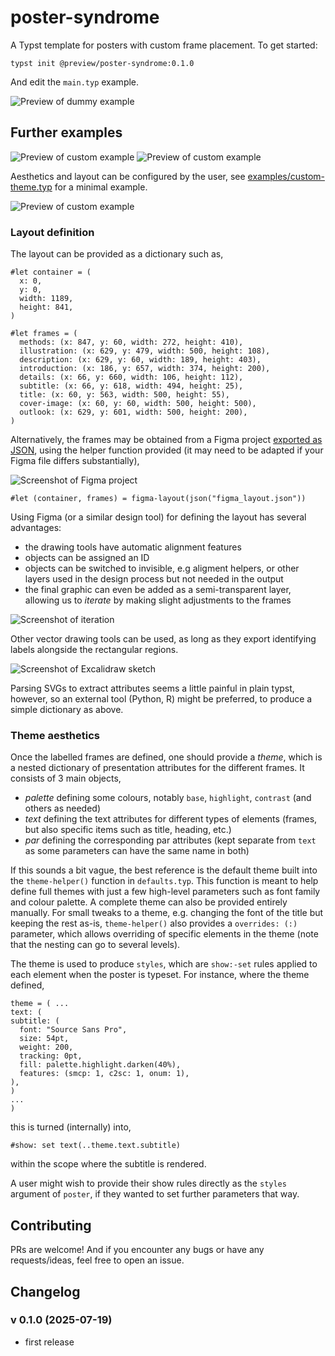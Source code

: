 # poster-syndrome

A Typst template for posters with custom frame placement. To get started:

```
typst init @preview/poster-syndrome:0.1.0
```

And edit the `main.typ` example. 

![Preview of dummy example](thumbnail.png)

## Further examples

![Preview of custom example](examples/penguin.png)
![Preview of custom example](examples/terms.png)

Aesthetics and layout can be configured by the user, see [examples/custom-theme.typ](examples/custom-theme.typ) for a minimal example.

![Preview of custom example](examples/custom-theme.png)


### Layout definition

The layout can be provided as a dictionary such as,

```
#let container = (
  x: 0,
  y: 0,
  width: 1189,
  height: 841,
)

#let frames = (
  methods: (x: 847, y: 60, width: 272, height: 410),
  illustration: (x: 629, y: 479, width: 500, height: 108),
  description: (x: 629, y: 60, width: 189, height: 403),
  introduction: (x: 186, y: 657, width: 374, height: 200),
  details: (x: 66, y: 660, width: 106, height: 112),
  subtitle: (x: 66, y: 618, width: 494, height: 25),
  title: (x: 60, y: 563, width: 500, height: 55),
  cover-image: (x: 60, y: 60, width: 500, height: 500),
  outlook: (x: 629, y: 601, width: 500, height: 200),
)
```

Alternatively, the frames may be obtained from a Figma project [exported as JSON](https://www.figma.com/developers/api#files-endpoints), using the helper function provided (it may need to be adapted if your Figma file differs substantially),

![Screenshot of Figma project](examples/figma.png)

```
#let (container, frames) = figma-layout(json("figma_layout.json")) 
```
Using Figma (or a similar design tool) for defining the layout has several advantages: 

- the drawing tools have automatic alignment features
- objects can be assigned an ID
- objects can be switched to invisible, e.g aligment helpers, or other layers used in the design process but not needed in the output
- the final graphic can even be added as a semi-transparent layer, allowing us to _iterate_ by making slight adjustments to the frames

![Screenshot of iteration](examples/overlay.png)

Other vector drawing tools can be used, as long as they export identifying labels alongside the rectangular regions.

![Screenshot of Excalidraw sketch](examples/excalidraw.png)

Parsing SVGs to extract attributes seems a little painful in plain typst, however, so an external tool (Python, R) might be preferred, to produce a simple dictionary as above.

### Theme aesthetics

Once the labelled frames are defined, one should provide a _theme_, which is a nested dictionary of presentation attributes for the different frames. It consists of 3 main objects,

- _palette_ defining some colours, notably `base`, `highlight`, `contrast` (and others as needed)
- _text_ defining the text attributes for different types of elements (frames, but also specific items such as title, heading, etc.)
- _par_ defining the corresponding par attributes (kept separate from `text` as some parameters can have the same name in both)

If this sounds a bit vague, the best reference is the default theme built into the `theme-helper()` function in `defaults.typ`. This function is meant to help define full themes with just a few high-level parameters such as font family and colour palette. A complete theme can also be provided entirely manually. 
For small tweaks to a theme, e.g. changing the font of the title but keeping the rest as-is, `theme-helper()` also provides a `overrides: (:)` parameter, which allows overriding of specific elements in the theme (note that the nesting can go to several levels).

The theme is used to produce `styles`, which are `show:-set` rules applied to each element when the poster is typeset. For instance, where the theme defined,

```
theme = ( ...
text: (
subtitle: (
  font: "Source Sans Pro",
  size: 54pt,
  weight: 200,
  tracking: 0pt,
  fill: palette.highlight.darken(40%),
  features: (smcp: 1, c2sc: 1, onum: 1),
),
)
...
)
```
this is turned (internally) into,

```
#show: set text(..theme.text.subtitle)
```
within the scope where the subtitle is rendered.

A user might wish to provide their show rules directly as the `styles` argument of `poster`, if they wanted to set further parameters that way.


## Contributing

PRs are welcome! And if you encounter any bugs or have any requests/ideas, feel free to open an issue.

## Changelog

### v 0.1.0 (2025-07-19)

- first release